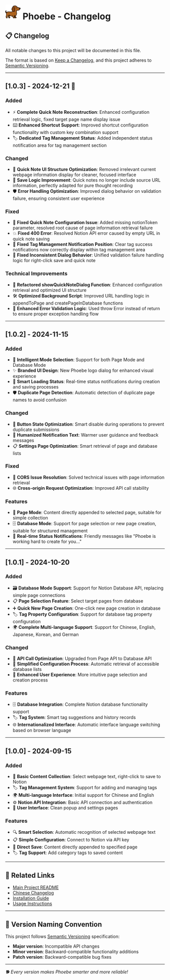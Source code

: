 # ![Logo](../icons/icon48.png) Phoebe - Changelog

## 📋 Changelog

All notable changes to this project will be documented in this file.

The format is based on [Keep a Changelog](https://keepachangelog.com/en/1.0.0/),
and this project adheres to [Semantic Versioning](https://semver.org/spec/v2.0.0.html).

---

## [1.0.3] - 2024-12-21 🎉

### Added
- ⚡ **Complete Quick Note Reconstruction**: Enhanced configuration retrieval logic, fixed target page name display issue
- ⌨️ **Enhanced Shortcut Support**: Improved shortcut configuration functionality with custom key combination support
- 🏷️ **Dedicated Tag Management Status**: Added independent status notification area for tag management section

### Changed
- 🎨 **Quick Note UI Structure Optimization**: Removed irrelevant current webpage information display for cleaner, focused interface
- 💾 **Save Logic Improvement**: Quick notes no longer include source URL information, perfectly adapted for pure thought recording
- 🛡️ **Error Handling Optimization**: Improved dialog behavior on validation failure, ensuring consistent user experience

### Fixed
- 🔧 **Fixed Quick Note Configuration Issue**: Added missing notionToken parameter, resolved root cause of page information retrieval failure
- 💥 **Fixed 400 Error**: Resolved Notion API error caused by empty URL in quick note saving
- 📍 **Fixed Tag Management Notification Position**: Clear tag success notifications now correctly display within tag management area
- 🔄 **Fixed Inconsistent Dialog Behavior**: Unified validation failure handling logic for right-click save and quick note

### Technical Improvements
- 🔄 **Refactored showQuickNoteDialog Function**: Enhanced configuration retrieval and optimized UI structure
- 🛠️ **Optimized Background Script**: Improved URL handling logic in appendToPage and createPageInDatabase functions
- 📝 **Enhanced Error Validation Logic**: Used throw Error instead of return to ensure proper exception handling flow

---

## [1.0.2] - 2024-11-15

### Added
- 🎯 **Intelligent Mode Selection**: Support for both Page Mode and Database Mode
- ✨ **Branded UI Design**: New Phoebe logo dialog for enhanced visual experience
- 🔄 **Smart Loading Status**: Real-time status notifications during creation and saving processes
- 🛡️ **Duplicate Page Detection**: Automatic detection of duplicate page names to avoid confusion

### Changed
- 🎨 **Button State Optimization**: Smart disable during operations to prevent duplicate submissions
- 💬 **Humanized Notification Text**: Warmer user guidance and feedback messages
- 📋 **Settings Page Optimization**: Smart retrieval of page and database lists

### Fixed
- 🔧 **CORS Issue Resolution**: Solved technical issues with page information retrieval
- 🌐 **Cross-origin Request Optimization**: Improved API call stability

### Features
- 📄 **Page Mode**: Content directly appended to selected page, suitable for simple collection
- 🗄️ **Database Mode**: Support for page selection or new page creation, suitable for structured management
- 🎨 **Real-time Status Notifications**: Friendly messages like "Phoebe is working hard to create for you..."

---

## [1.0.1] - 2024-10-20

### Added
- 🗃️ **Database Mode Support**: Support for Notion Database API, replacing simple page connections
- 📋 **Page Selection Feature**: Select target pages from database
- ➕ **Quick New Page Creation**: One-click new page creation in database
- 🏷️ **Tag Property Configuration**: Support for database tag property configuration
- 🌍 **Complete Multi-language Support**: Support for Chinese, English, Japanese, Korean, and German

### Changed
- 🔄 **API Call Optimization**: Upgraded from Page API to Database API
- 📝 **Simplified Configuration Process**: Automatic retrieval of accessible database lists
- 🎯 **Enhanced User Experience**: More intuitive page selection and creation process

### Features
- 🗄️ **Database Integration**: Complete Notion database functionality support
- 🏷️ **Tag System**: Smart tag suggestions and history records
- 🌐 **Internationalized Interface**: Automatic interface language switching based on browser language

---

## [1.0.0] - 2024-09-15

### Added
- 📝 **Basic Content Collection**: Select webpage text, right-click to save to Notion
- 🏷️ **Tag Management System**: Support for adding and managing tags
- 🌍 **Multi-language Interface**: Initial support for Chinese and English
- ⚙️ **Notion API Integration**: Basic API connection and authentication
- 🎨 **User Interface**: Clean popup and settings pages

### Features
- 🔍 **Smart Selection**: Automatic recognition of selected webpage text
- 📋 **Simple Configuration**: Connect to Notion via API key
- 💾 **Direct Save**: Content directly appended to specified page
- 🏷️ **Tag Support**: Add category tags to saved content

---

## 🔗 Related Links

- [Main Project README](README_en.md)
- [Chinese Changelog](CHANGELOG.md)
- [Installation Guide](README_en.md#🚀-installation)
- [Usage Instructions](README_en.md#📱-usage)

---

## 📝 Version Naming Convention

This project follows [Semantic Versioning](https://semver.org/) specification:

- **Major version**: Incompatible API changes
- **Minor version**: Backward-compatible functionality additions
- **Patch version**: Backward-compatible bug fixes

---

*🐕 Every version makes Phoebe smarter and more reliable!* 